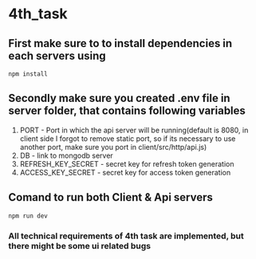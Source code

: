# 4th_task
## First make sure to to install dependencies in each servers using 
    npm install
## Secondly make sure you created     .env file in server folder, that contains following variables
1. PORT - Port in which the api server will be running(default is 8080, in client side I forgot to remove static port, so if its necessary to use another port, make sure you port in client/src/http/api.js)
2. DB - link to mongodb server
3. REFRESH_KEY_SECRET - secret key for refresh token generation
4. ACCESS_KEY_SECRET - secret key for access token generation
## Comand to run both Client & Api servers 
    npm run dev


### All technical requirements of 4th task are implemented, but there might be some ui related bugs
